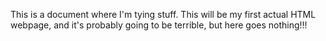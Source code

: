This is a document where I'm tying stuff. This will be my first actual HTML webpage, and it's probably going to be terrible, but here goes nothing!!!
